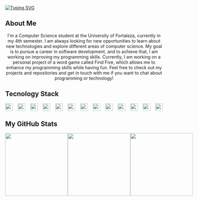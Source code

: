 <a href="https://git.io/typing-svg"><img src="https://readme-typing-svg.demolab.com?font=Fira+Code&size=30&duration=3000&pause=500&color=A9FEF7&background=FF000300&center=true&vCenter=true&multiline=true&repeat=true&width=1100&height=90&lines=Hi!+I'm+Sara;A+Computer+Science+Student" alt="Typing SVG" /></a>

## About Me

<p align="center">
I'm a Computer Science student at the University of Fortaleza, currently in my 4th semester. I am always looking for new opportunities to learn about new technologies and explore different areas of computer science. My goal is to pursue a career in software development, and to achieve that, I am working on improving my programming skills. Currently, I am working on a personal project of a word game called Find Five, which allows me to enhance my programming skills while having fun. Feel free to check out my projects and repositories and get in touch with me if you want to chat about programming or technology!
</p>

## Tecnology Stack 

<div style="display: flex; justify-content: space-between; ">
  <img src="https://img.shields.io/badge/html5-%23E34F26.svg?logo=html5&logoColor=white" height="24em" />
  <img src="https://img.shields.io/badge/css3-%231572B6.svg?logo=css3&logoColor=white" height="24em" />
  <img src="https://img.shields.io/badge/javascript-%23323330.svg?logo=javascript&logoColor=%23F7DF1E" height="24em" />
  <img src="https://img.shields.io/badge/php-%23777BB4.svg?logo=php&logoColor=white" height="24em" />
  <img src="https://img.shields.io/badge/java-%23ED8B00.svg?logo=java&logoColor=white" height="24em" />
  <img src="https://img.shields.io/badge/python-3670A0?logo=python&logoColor=ffdd54" height="24em" />
  <img src="https://img.shields.io/badge/kotlin-%230095D5.svg?logo=kotlin&logoColor=white" height="24em" />
  <img src="https://img.shields.io/badge/c++-%2300599C.svg?logo=c%2B%2B&logoColor=white" height="24em" />
  <img src="https://img.shields.io/badge/node.js-6DA55F?logo=node.js&logoColor=whit" height="24em" />
  <img src="https://img.shields.io/badge/django-%23092E20.svg?logo=django&logoColor=white" height="24em" />
  <img src="https://img.shields.io/badge/mysql-%2300f.svg?logo=mysql&logoColor=white" height="24em" />
  <img src="https://img.shields.io/badge/sqlite-%2307405e.svg?logo=sqlite&logoColor=white" height="24em" />
  <img src="https://img.shields.io/badge/firebase-%23039BE5.svg?logo=firebase" height="24em" />
</div>

## My GitHub Stats

<div style="display: flex; align-items: center;" align="center">
  <img height="200px" src="https://github-readme-stats.vercel.app/api?username=Sarapessoa&theme=radical"/>
  <img height="200px" src="https://github-readme-stats.vercel.app/api/top-langs/?username=Sarapessoa&theme=radical"/>
  <img height="200px" src="http://github-readme-streak-stats.herokuapp.com?user=Sarapessoa&theme=radical"/>
</div>
